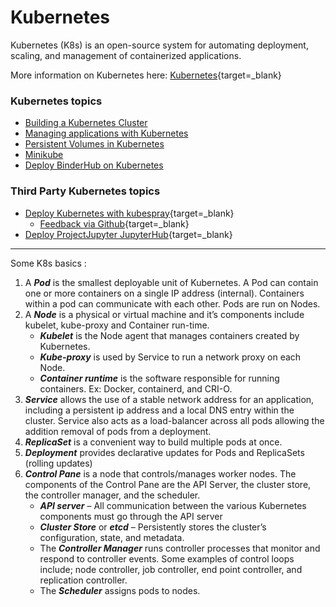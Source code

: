 # Kubernetes


Kubernetes (K8s) is an open-source system for automating deployment, scaling, and management of containerized applications.

More information on Kubernetes here: [Kubernetes](https://kubernetes.io/docs/concepts/overview/what-is-kubernetes/){target=_blank}

### Kubernetes topics

- [Building a Kubernetes Cluster](./k8scluster.md)
- [Managing applications with Kubernetes](./k8smanage.md)
- [Persistent Volumes in Kubernetes](./k8svolumes.md)
- [Minikube](./minikube.md)
- [Deploy BinderHub on Kubernetes](./k8sbinderhub.md)

### Third Party Kubernetes topics

- [Deploy Kubernetes with kubespray](https://t.co/Hh8ZincbdN){target=_blank}
    - [Feedback via Github](https://t.co/3EXyrp0EEd){target=_blank}
- [Deploy ProjectJupyter JupyterHub](https://t.co/XUKA9od8Nd){target=_blank}

---
Some K8s basics :

1. A ***Pod*** is the smallest deployable unit of Kubernetes. A Pod can contain one or more containers on a single IP address (internal). Containers within a pod can communicate with each other. Pods are run on Nodes.
2. A ***Node*** is a physical or virtual machine and it’s components include kubelet, kube-proxy and Container run-time.
    * ***Kubelet*** is the Node agent that manages containers created by Kubernetes.
    * ***Kube-proxy*** is used by Service to run a network proxy on each Node.
    * ***Container runtime*** is the software responsible for running containers. Ex: Docker, containerd, and CRI-O.
3. ***Service*** allows the use of a stable network address for an application, including a persistent ip address and a local DNS entry within the cluster. Service also acts as a load-balancer across all pods allowing the addition removal of pods from a deployment.
4. ***ReplicaSet*** is a convenient way to build multiple pods at once.
5. ***Deployment*** provides declarative updates for Pods and ReplicaSets (rolling updates)
6. ***Control Pane*** is a node that controls/manages worker nodes. The components of the Control Pane are the API Server, the cluster store, the controller manager,  and the scheduler.
    * ***API server*** – All communication between the various Kubernetes components must go through the API server
    * ***Cluster Store***  or ***etcd*** – Persistently stores the cluster’s configuration, state, and metadata.
    * The ***Controller Manager*** runs controller processes that monitor and respond to controller events. Some examples of control loops include; node controller, job controller, end point controller, and replication controller.
    * The ***Scheduler*** assigns pods to nodes.
